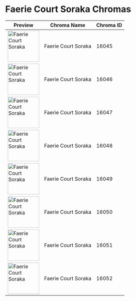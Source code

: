 # Faerie Court Soraka Chromas

| Preview | Chroma Name | Chroma ID |
|---|---|---|
| <img src='https://raw.communitydragon.org/latest/plugins/rcp-be-lol-game-data/global/default/v1/champion-chroma-images/16/16045.png' alt='Faerie Court Soraka' width='100'> | Faerie Court Soraka | 16045 |
| <img src='https://raw.communitydragon.org/latest/plugins/rcp-be-lol-game-data/global/default/v1/champion-chroma-images/16/16046.png' alt='Faerie Court Soraka' width='100'> | Faerie Court Soraka | 16046 |
| <img src='https://raw.communitydragon.org/latest/plugins/rcp-be-lol-game-data/global/default/v1/champion-chroma-images/16/16047.png' alt='Faerie Court Soraka' width='100'> | Faerie Court Soraka | 16047 |
| <img src='https://raw.communitydragon.org/latest/plugins/rcp-be-lol-game-data/global/default/v1/champion-chroma-images/16/16048.png' alt='Faerie Court Soraka' width='100'> | Faerie Court Soraka | 16048 |
| <img src='https://raw.communitydragon.org/latest/plugins/rcp-be-lol-game-data/global/default/v1/champion-chroma-images/16/16049.png' alt='Faerie Court Soraka' width='100'> | Faerie Court Soraka | 16049 |
| <img src='https://raw.communitydragon.org/latest/plugins/rcp-be-lol-game-data/global/default/v1/champion-chroma-images/16/16050.png' alt='Faerie Court Soraka' width='100'> | Faerie Court Soraka | 16050 |
| <img src='https://raw.communitydragon.org/latest/plugins/rcp-be-lol-game-data/global/default/v1/champion-chroma-images/16/16051.png' alt='Faerie Court Soraka' width='100'> | Faerie Court Soraka | 16051 |
| <img src='https://raw.communitydragon.org/latest/plugins/rcp-be-lol-game-data/global/default/v1/champion-chroma-images/16/16052.png' alt='Faerie Court Soraka' width='100'> | Faerie Court Soraka | 16052 |
